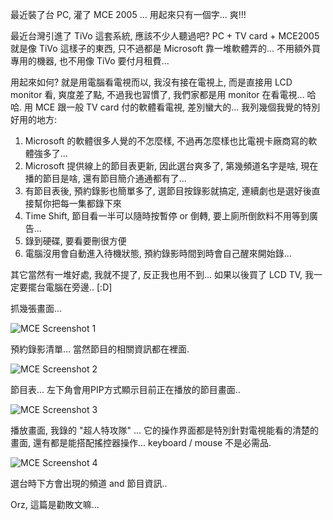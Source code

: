 最近裝了台 PC, 灌了 MCE 2005 ... 用起來只有一個字... 爽!!!

最近台灣引進了 TiVo 這套系統, 應該不少人聽過吧? PC + TV card + MCE2005 就是像 TiVo 這樣子的東西, 只不過都是 Microsoft 靠一堆軟體弄的... 不用額外買專用的機器, 也不用像 TiVo 要付月租費...

用起來如何? 就是用電腦看電視而以, 我沒有接在電視上, 而是直接用 LCD monitor 看, 爽度差了點, 不過我也習慣了, 我們家都是用 monitor 在看電視... 哈哈. 用 MCE 跟一般 TV card 付的軟體看電視, 差別蠻大的... 我列幾個我覺的特別好用的地方:

<!--more-->

1. Microsoft 的軟體很多人覺的不怎麼樣, 不過再怎麼樣也比電視卡廠商寫的軟體強多了...
2. Microsoft 提供線上的節目表更新, 因此選台爽多了, 第幾頻道名字是啥, 現在播的節目是啥, 還有節目簡介通通都有了...
3. 有節目表後, 預約錄影也簡單多了, 選節目按錄影就搞定, 連續劇也是選好後直接幫你把每一集都錄下來
4. Time Shift, 節目看一半可以隨時按暫停 or 倒轉, 要上廁所倒飲料不用等到廣告...
5. 錄到硬碟, 要看要刪很方便
6. 電腦沒用會自動進入待機狀態, 預約錄影時間到時會自己醒來開始錄...

其它當然有一堆好處, 我就不提了, 反正我也用不到... 如果以後買了 LCD TV, 我一定要擺台電腦在旁邊.. [:D]

抓幾張畫面...

![MCE Screenshot 1](/images/2006-09-25-microsoft-windows-xp-media-center-edition-2005/021.png)

預約錄影清單... 當然節目的相關資訊都在裡面.

![MCE Screenshot 2](/images/2006-09-25-microsoft-windows-xp-media-center-edition-2005/05.png)

節目表... 左下角會用PIP方式顯示目前正在播放的節目畫面..

![MCE Screenshot 3](/images/2006-09-25-microsoft-windows-xp-media-center-edition-2005/03.png)

播放畫面, 我錄的 "超人特攻隊" ... 它的操作界面都是特別針對電視能看的清楚的畫面, 還有都是能搭配搖控器操作... keyboard / mouse 不是必需品.

![MCE Screenshot 4](/images/2006-09-25-microsoft-windows-xp-media-center-edition-2005/06.png)

選台時下方會出現的頻道 and 節目資訊..

Orz, 這篇是勸敗文嘛...